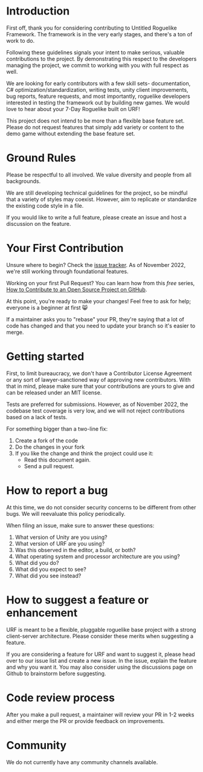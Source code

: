 # Introduction
First off, thank you for considering contributing to Untitled Roguelike Framework. The framework is in the very early stages, and there's a ton of work to do.

Following these guidelines signals your intent to make serious, valuable contributions to the project. By demonstrating this respect to the developers managing the project, we commit to working with you with full respect as well.

We are looking for early contributors with a few skill sets- documentation, C# optimization/standardization, writing tests, unity client improvements, bug reports, feature requests, and most importantly, roguelike developers interested in testing the framework out by building new games. We would love to hear about your 7-Day Roguelike built on URF!

This project does not intend to be more than a flexible base feature set. Please do not request features that simply add variety or content to the demo game without extending the base feature set. 

# Ground Rules
Please be respectful to all involved. We value diversity and people from all backgrounds.

We are still developing technical guidelines for the project, so be mindful that a variety of styles may coexist. However, aim to replicate or standardize the existing code style in a file.

If you would like to write a full feature, please create an issue and host a discussion on the feature.

# Your First Contribution
Unsure where to begin? Check the [issue tracker](https://github.com/awilsoncs/Untitled-Roguelike-Framework/issues?q=is%3Aissue+is%3Aopen). As of November 2022, we're still working through foundational features.

Working on your first Pull Request? You can learn how from this *free* series, [How to Contribute to an Open Source Project on GitHub](https://egghead.io/series/how-to-contribute-to-an-open-source-project-on-github).

At this point, you're ready to make your changes! Feel free to ask for help; everyone is a beginner at first :smile_cat:

If a maintainer asks you to "rebase" your PR, they're saying that a lot of code has changed and that you need to update your branch so it's easier to merge.

# Getting started
First, to limit bureaucracy, we don't have a Contributor License Agreement or any sort of lawyer-sanctioned way of approving new contributors. With that in mind, please make sure that your contributions are yours to give and can be released under an MIT license.

Tests are preferred for submissions. However, as of November 2022, the codebase test coverage is very low, and we will not reject contributions based on a lack of tests.

For something bigger than a two-line fix:

1. Create a fork of the code
2. Do the changes in your fork
3. If you like the change and think the project could use it:
    * Read this document again.
    * Send a pull request.

# How to report a bug
At this time, we do not consider security concerns to be different from other bugs. We will reevaluate this policy periodically.

When filing an issue, make sure to answer these questions:

1. What version of Unity are you using?
2. What version of URF are you using?
3. Was this observed in the editor, a build, or both?
4. What operating system and processor architecture are you using?
5. What did you do?
6. What did you expect to see?
7. What did you see instead?

# How to suggest a feature or enhancement
URF is meant to be a flexible, pluggable roguelike base project with a strong client-server architecture. Please consider these merits when suggesting a feature.

If you are considering a feature for URF and want to suggest it, please head over to our issue list and create a new issue. In the issue, explain the feature and why you want it. You may also consider using the discussions page on Github to brainstorm before suggesting.

# Code review process
After you make a pull request, a maintainer will review your PR in 1-2 weeks and either merge the PR or provide feedback on improvements.

# Community
We do not currently have any community channels available.